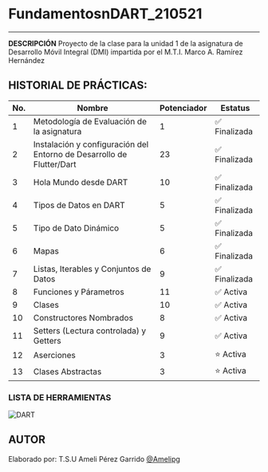 # FundamentosnDART_210521
---
**DESCRIPCIÓN**
Proyecto de la clase para la unidad 1 de la asignatura de Desarrollo Móvil Integral (DMI) impartida por el M.T.I. Marco A. Ramírez Hernández

## HISTORIAL DE PRÁCTICAS:

|No.|Nombre|Potenciador|Estatus|
|--|--|--|--|
|1|Metodología de Evaluación de la asignatura|1|✅ Finalizada|
|2|Instalación y configuración del Entorno de Desarrollo de Flutter/Dart|23| ✅ Finalizada|
|3|Hola Mundo desde DART|10| ✅ Finalizada|
|4|Tipos de Datos en DART|5| ✅ Finalizada|
|5|Tipo de Dato Dinámico|5| ✅ Finalizada|
|6|Mapas|6| ✅ Finalizada|
|7|Listas, Iterables y Conjuntos de Datos|9|✅ Finalizada |
|8|Funciones y Párametros|11|✅ Activa |
|9|Clases|10|✅ Activa |
|10|Constructores Nombrados|8|✅ Activa |
|11|Setters (Lectura controlada) y Getters|9|✅ Activa |
|12|Aserciones|3|⭐ Activa |
|13|Clases Abstractas|3|⭐ Activa |

### LISTA DE HERRAMIENTAS
![DART](https://img.shields.io/badge/Dart-0175C2?style=for-the-badge&logo=dart&logoColor=white)

## AUTOR
Elaborado por: T.S.U Ameli Pérez Garrido [@Amelipg](https://github.com/Amelipg)

